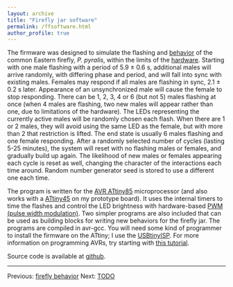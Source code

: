 ```yaml
---
layout: archive
title: "Firefly jar software"
permalink: /ffsoftware.html
author_profile: true
---
```


The firmware was designed to simulate the flashing and <a href="ffbehavior.html">behavior</a> of the common Eastern firefly,
<i>P. pyralis</i>, within the limits of
the <a href="ffhardware.html">hardware</a>. Starting with one male
flashing with a period of 5.9 ± 0.6 s, additional males will arrive
randomly, with differing phase and period, and will fall into sync with
existing males.  Females may respond if all males are flashing in
sync, 2.1 ± 0.2 s later.  Appearance of an unsynchronized male will
cause the female to stop responding.  There can be 1, 2, 3, 4 or 6  (but
not 5) males flashing at once (when 4 males are flashing, two new
males will appear rather than one, due to limitations of the
hardware).  The LEDs representing the currently active males will be
randomly chosen each flash.  When there are 1 or 2 males, they will
avoid using the same LED as the female, but with more than 2 that
restriction is lifted.  The end state is usually 6 males
flashing and one female responding.  After a randomly selected number
of cycles (lasting 5-25 minutes), the system will reset with no
flashing males or females, and gradually build up again.  The
likelihood of new males or females appearing each cycle is reset as
well, changing the character of the interactions each time around.
Random number generator seed is stored to use a different one each
time.

The program is written for the <a href="http://www.atmel.com/dyn/products/product_card.asp?PN=ATtiny85">AVR  ATtiny85</a> microprocessor (and
also works with a <a
href="http://www.atmel.com/dyn/products/product_card.asp?PN=ATtiny45">ATtiny45</a>
  on my prototype board).
It uses the internal timers to time the flashes and control the LED
brightness with hardware-based <a href="http://en.wikipedia.org/wiki/Pulse-width_modulation">PWM (pulse width modulation)</a>. Two simpler programs are also
included that can be used as building blocks for writing new behaviors
for the firefly jar.  The programs are compiled in avr-gcc.  You will
need some kind of programmer to install the firmware on the ATtiny;
I use the <a href="http://www.ladyada.net/make/usbtinyisp/">USBtinyISP</a>.
For more information on programming AVRs, try starting
with <a href="http://www.ladyada.net/learn/avr/">this
tutorial</a>.</p>

Source code is available at <a href="http://github.com/kjordahl/Pyralis">github</a>.

---

Previous: [firefly behavior](ffbehavior.html)
Next: [TODO](fftodo.html)
